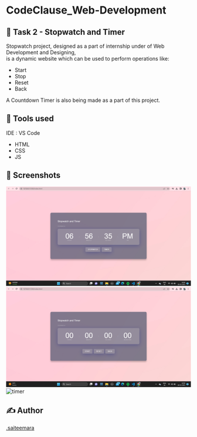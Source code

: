 # CodeClause_Web-Development
<h2>📖 Task 2 - Stopwatch and Timer</h2>
<p>Stopwatch project, designed as a part of internship under of Web Development and Designing,</br>
  is a dynamic website which can be used to perform operations like:</p>
<ul>
  <li>Start</li>
  <li>Stop</li>
  <li>Reset</li>
  <li>Back</li>
</ul>

<p>A Countdown Timer is also being made as a part of this project.</p>
<h2>📓 Tools used </h2>
<p>IDE : VS Code</p>
<ul>
  <li>HTML</li>
  <li>CSS</li>
  <li>JS</li>
</ul>
<h2>👀 Screenshots</h2>
<img src="https://github.com/saiteemara/CodeClause-Task2/blob/main/CodeClause%20_Timer%20and%20stopwatch/assets/clock.png" alt="clock">
<img src="https://github.com/saiteemara/CodeClause-Task2/blob/main/CodeClause%20_Timer%20and%20stopwatch/assets/Stopwatch.png" alt="stopwatch">
<img src="" alt="timer">
<h2>✍ Author</h2>
   <a href="https://github.com/saiteemara">.saiteemara</a>
